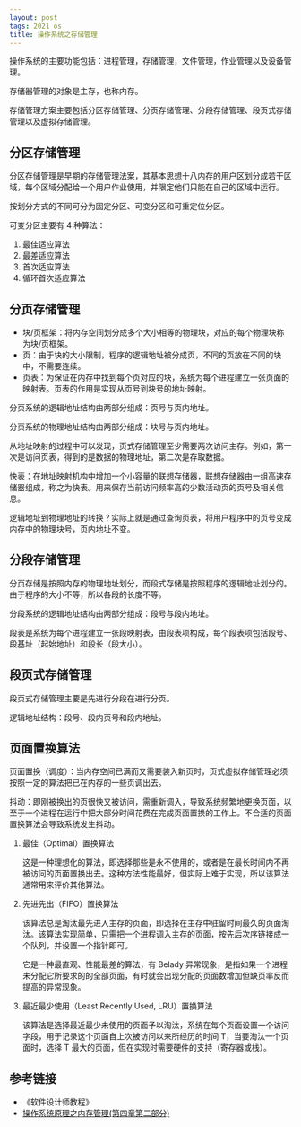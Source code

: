 ```yaml
---
layout: post
tags: 2021 os
title: 操作系统之存储管理
---
```


操作系统的主要功能包括：进程管理，存储管理，文件管理，作业管理以及设备管理。

存储器管理的对象是主存，也称内存。

存储管理方案主要包括分区存储管理、分页存储管理、分段存储管理、段页式存储管理以及虚拟存储管理。

## 分区存储管理

分区存储管理是早期的存储管理法案，其基本思想十八内存的用户区划分成若干区域，每个区域分配给一个用户作业使用，并限定他们只能在自己的区域中运行。

按划分方式的不同可分为固定分区、可变分区和可重定位分区。

可变分区主要有 4 种算法：

1. 最佳适应算法
2. 最差适应算法
3. 首次适应算法
4. 循环首次适应算法

## 分页存储管理

- 块/页框架：将内存空间划分成多个大小相等的物理块，对应的每个物理块称为块/页框架。
- 页：由于块的大小限制，程序的逻辑地址被分成页，不同的页放在不同的块中，不需要连续。
- 页表：为保证在内存中找到每个页对应的块，系统为每个进程建立一张页面的映射表。页表的作用是实现从页号到块号的地址映射。

分页系统的逻辑地址结构由两部分组成：页号与页内地址。

分页系统的物理地址结构由两部分组成：块号与页内地址。

从地址映射的过程中可以发现，页式存储管理至少需要两次访问主存。例如，第一次是访问页表，得到的是数据的物理地址，第二次是存取数据。

快表：在地址映射机构中增加一个小容量的联想存储器，联想存储器由一组高速存储器组成，称之为快表。用来保存当前访问频率高的少数活动页的页号及相关信息。

逻辑地址到物理地址的转换？实际上就是通过查询页表，将用户程序中的页号变成内存中的物理块号，页内地址不变。

## 分段存储管理

分页存储是按照内存的物理地址划分，而段式存储是按照程序的逻辑地址划分的。由于程序的大小不等，所以各段的长度不等。

分段系统的逻辑地址结构由两部分组成：段号与段内地址。

段表是系统为每个进程建立一张段映射表，由段表项构成，每个段表项包括段号、段基址（起始地址）和段长（段大小）。

## 段页式存储管理

段页式存储管理主要是先进行分段在进行分页。

逻辑地址结构：段号、段内页号和段内地址。

## 页面置换算法

页面置换（调度）：当内存空间已满而又需要装入新页时，页式虚拟存储管理必须按照一定的算法把已在内存的一些页调出去。

抖动：即刚被换出的页很快又被访问，需重新调入，导致系统频繁地更换页面，以至于一个进程在运行中把大部分时间花费在完成页面置换的工作上。不合适的页面置换算法会导致系统发生抖动。

1. 最佳（Optimal）置换算法

   这是一种理想化的算法，即选择那些是永不使用的，或者是在最长时间内不再被访问的页面置换出去。这种方法性能最好，但实际上难于实现，所以该算法通常用来评价其他算法。

2. 先进先出（FIFO）置换算法

   该算法总是淘汰最先进入主存的页面，即选择在主存中驻留时间最久的页面淘汰。该算法实现简单，只需把一个进程调入主存的页面，按先后次序链接成一个队列，并设置一个指针即可。

   它是一种最直观、性能最差的算法，有 Belady 异常现象，是指如果一个进程未分配它所要求的的全部页面，有时就会出现分配的页面数增加但缺页率反而提高的异常现象。

3. 最近最少使用（Least Recently Used, LRU）置换算法

   该算法是选择最近最少未使用的页面予以淘汰，系统在每个页面设置一个访问字段，用于记录这个页面自上次被访问以来所经历的时间 T，当要淘汰一个页面时，选择 T 最大的页面，但在实现时需要硬件的支持（寄存器或栈）。

## 参考链接

- 《软件设计师教程》
- [操作系统原理之内存管理(第四章第二部分)](https://www.cnblogs.com/jalja/p/11455440.html)
